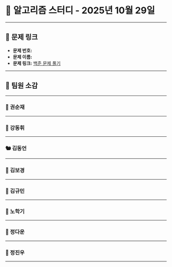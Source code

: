 # 📘 알고리즘 스터디 - 2025년 10월 29일

---

## 🔗 문제 링크

- **문제 번호:** 
- **문제 이름:** 
- **문제 링크:** [백준 문제 풀기]()

---

## 💬 팀원 소감

---

### 🐥 권순재

>

---

### 🐰 강동휘

> 

---

### 🐿️ 김동언

> 

---

### 🐺 김보경

> 

---

### 🐘 김규민

> 

---

### 🐼 노학기

> 

---

### 🐑 정다운

> 

---

### 🐳 정진우

> 

---

